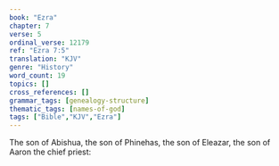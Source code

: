 ```yaml
---
book: "Ezra"
chapter: 7
verse: 5
ordinal_verse: 12179
ref: "Ezra 7:5"
translation: "KJV"
genre: "History"
word_count: 19
topics: []
cross_references: []
grammar_tags: [genealogy-structure]
thematic_tags: [names-of-god]
tags: ["Bible","KJV","Ezra"]
---
```

The son of Abishua, the son of Phinehas, the son of Eleazar, the son of Aaron the chief priest:
